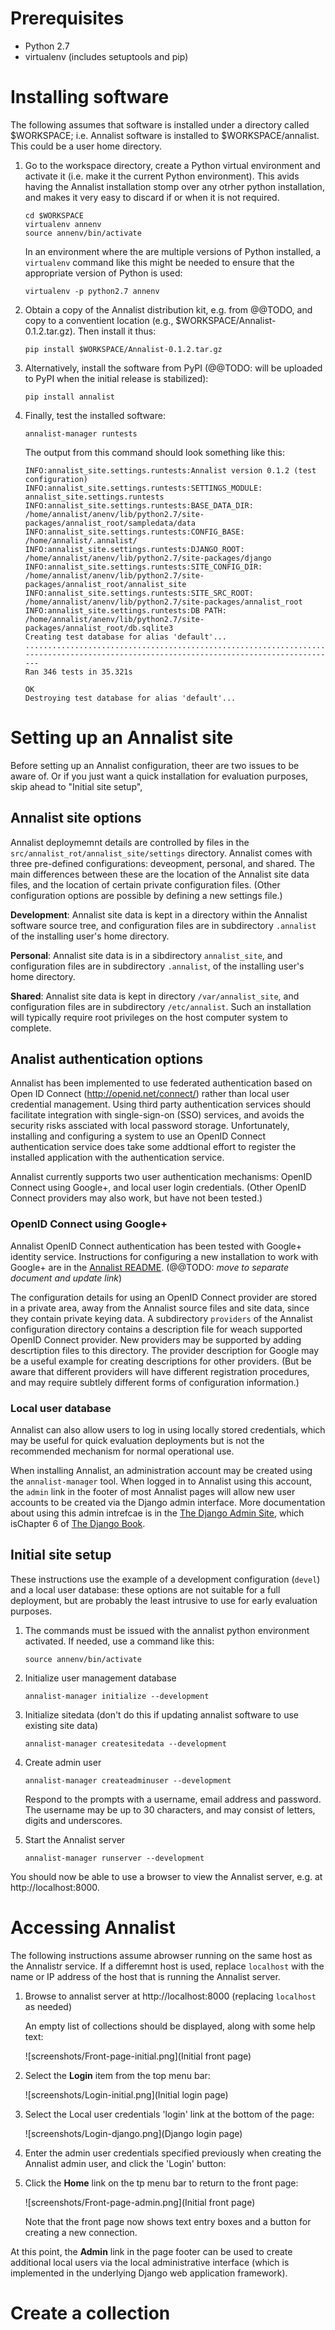 # Prerequisites

* Python 2.7
* virtualenv (includes setuptools and pip)

# Installing software

The following assumes that software is installed under a directory called $WORKSPACE; i.e. Annalist software is installed to $WORKSPACE/annalist.  This could be a user home directory.

1.  Go to the workspace directory, create a Python virtual environment and activate it (i.e. make it the current Python environment).  This avids having the Annalist installation stomp over any otrher python installation, and makes it very easy to discard if or when it is not required.

        cd $WORKSPACE
        virtualenv annenv
        source annenv/bin/activate

    In an environment where the are multiple versions of Python installed, a `virtualenv` command like this might be needed to ensure that the appropriate version of Python is used:

        virtualenv -p python2.7 annenv

2.  Obtain a copy of the Annalist distribution kit, e.g. from @@TODO, and copy to a conventient location (e.g., $WORKSPACE/Annalist-0.1.2.tar.gz).  Then install it thus:

        pip install $WORKSPACE/Annalist-0.1.2.tar.gz

3.  Alternatively, install the software from PyPI (@@TODO: will be uploaded to PyPI when the initial release is stabilized):

        pip install annalist

4.  Finally, test the installed software:

        annalist-manager runtests

    The output from this command should look something like this:

        INFO:annalist_site.settings.runtests:Annalist version 0.1.2 (test configuration)
        INFO:annalist_site.settings.runtests:SETTINGS_MODULE: annalist_site.settings.runtests
        INFO:annalist_site.settings.runtests:BASE_DATA_DIR:   /home/annalist/anenv/lib/python2.7/site-packages/annalist_root/sampledata/data
        INFO:annalist_site.settings.runtests:CONFIG_BASE:     /home/annalist/.annalist/
        INFO:annalist_site.settings.runtests:DJANGO_ROOT:     /home/annalist/anenv/lib/python2.7/site-packages/django
        INFO:annalist_site.settings.runtests:SITE_CONFIG_DIR: /home/annalist/anenv/lib/python2.7/site-packages/annalist_root/annalist_site
        INFO:annalist_site.settings.runtests:SITE_SRC_ROOT:   /home/annalist/anenv/lib/python2.7/site-packages/annalist_root
        INFO:annalist_site.settings.runtests:DB PATH:         /home/annalist/anenv/lib/python2.7/site-packages/annalist_root/db.sqlite3
        Creating test database for alias 'default'...
        ..........................................................................................................................................................................................................................................................................................................................................................
        ----------------------------------------------------------------------
        Ran 346 tests in 35.321s

        OK
        Destroying test database for alias 'default'...


# Setting up an Annalist site

Before setting up an Annalist configuration, theer are two issues to be aware of.  Or if you just want a quick installation for evaluation purposes, skip ahead to "Initial site setup",

## Annalist site options

Annalist deploymemnt details are controlled by files in the `src/annalist_rot/annalist_site/settings` directory.  Annalist comes with three pre-defined configurations: deveopment, personal, and shared.  The main differences between these are the location of the Annalist site data files, and the location of certain private configuration files.  (Other configuration options are possible by defining a new settings file.)

**Development**: Annalist site data is kept in a directory within the Annalist software source tree, and configuration files are in subdirectory `.annalist` of the installing user's home directory.

**Personal**: Annalist site data is in a sibdirectory `annalist_site`, and configuration files are in subdirectory `.annalist`, of the installing user's home directory.

**Shared**: Annalist site data is kept in directory `/var/annalist_site`, and configuration files are in subdirectory `/etc/annalist`.  Such an installation will typically require root privileges on the host computer system to complete.

## Analist authentication options

Annalist has been implemented to use federated authentication based on Open ID Connect (http://openid.net/connect/) rather than local user credential management.  Using third party authentication services should facilitate integration with single-sign-on (SSO) services, and avoids the security risks assciated with local password storage.  Unfortunately, installing and configuring a system to use an OpenID Connect authentication service does take some addtional effort to register the installed application with the authentication service.

Annalist currently supports two user authentication mechanisms: OpenID Connect using Google+, and local user login credentials.  (Other OpenID Connect providers may also work, but have not been tested.)


### OpenID Connect using Google+

Annalist OpenID Connect authentication has been tested with Google+ identity service.  Instructions for configuring a new installation to work with Google+ are in the [Annalist README](https://github.com/gklyne/annalist/blob/master/README.md). (@@TODO: _move to separate document and update link_)

The configuration details for using an OpenID Connect provider are stored in a private area, away from the Annalist source files and site data, since they contain private keying data.  A subdirectory `providers` of the Annalist configuration directory contains a description file for weach supported OpenID Connect provider.  New providers may be supported by adding descrtiption files to this directory.  The provider description for Google may be a useful example for creating descriptions for other providers.  (But be aware that different providers will have different registration procedures, and may require subtlely different forms of configuration information.)


### Local user database

Annalist can also allow users to log in using locally stored credentials, which may be useful for quick evaluation deployments but is not the recommended mechanism for normal operational use.

When installing Annalist, an administration account may be created using the `annalist-manager` tool.  When logged in to Annalist using this account, the `admin` link in the footer of most Annalist pages will allow new user accounts to be created via the Django admin interface.  More documentation about using this admin intrefcae is in the [The Django Admin Site](http://www.djangobook.com/en/2.0/chapter06.html), which isChapter 6 of [The Django Book](http://www.djangobook.com/en/2.0/index.html).


## Initial site setup

These instructions use the example of a development configuration (`devel`) and a local user database: these options are not suitable for a full deployment, but are probably the least intrusive to use for early evaluation purposes.

1.  The commands must be issued with the annalist python environment activated.  If needed, use a command like this:

        source annenv/bin/activate

2.  Initialize user management database

        annalist-manager initialize --development

3.  Initialize sitedata (don't do this if updating annalist software to use existing site data)

        annalist-manager createsitedata --development

4.  Create admin user

        annalist-manager createadminuser --development

    Respond to the prompts with a username, email address and password.  The username may be up to 30 characters, and may consist of letters, digits and underscores.

5.  Start the Annalist server

        annalist-manager runserver --development

You should now be able to use a browser to view the Annalist server, e.g. at http://localhost:8000.


# Accessing Annalist

The following instructions assume abrowser running on the same host as the Annalistr service.  If a differemnt host is used, replace `localhost` with the name or IP address of the host that is running the Annalist server.

1.  Browse to annalist server at http://localhost:8000 (replacing `localhost` as needed)

    An empty list of collections should be displayed, along with some help text:

    ![screenshots/Front-page-initial.png](Initial front page)

2.  Select the **Login** item from the top menu bar:

    ![screenshots/Login-initial.png](Initial login page)

3.  Select the Local user credentials 'login' link at the bottom of the page:

    ![screenshots/Login-django.png](Django login page)

4.  Enter the admin user credentials specified previously when creating the Annalist admin user, and click the 'Login' button:

5.  Click the **Home** link on the tp menu bar to return to the front page:

    ![screenshots/Front-page-admin.png](Initial front page)

    Note that the front page now shows text entry boxes and a button for creating a new connection.

At this point, the **Admin** link in the page footer can be used to create additional local users via the local administrative interface (which is implemented in the underlying Django web application framework).


# Create a collection




